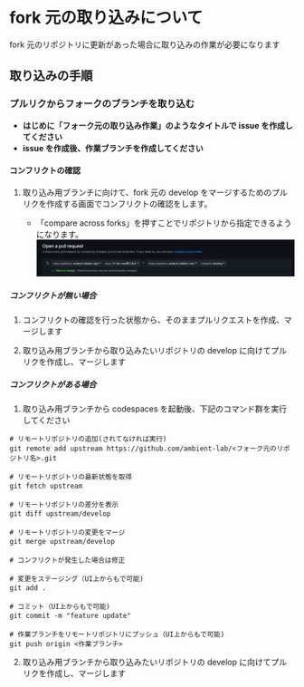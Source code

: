 # fork 元の取り込みについて

fork 元のリポジトリに更新があった場合に取り込みの作業が必要になります

## 取り込みの手順

### プルリクからフォークのブランチを取り込む

- **はじめに「フォーク元の取り込み作業」のようなタイトルで issue を作成してください**
- **issue を作成後、作業ブランチを作成してください**

#### コンフリクトの確認

1. 取り込み用ブランチに向けて、fork 元の develop をマージするためのプルリクを作成する画面でコンフリクトの確認をします。

   - 「compare across forks」を押すことでリポジトリから指定できるようになります。
     <img src="../../images/github/005.png">

##### コンフリクトが無い場合

1. コンフリクトの確認を行った状態から、そのままプルリクエストを作成、マージします

2. 取り込み用ブランチから取り込みたいリポジトリの develop に向けてプルリクを作成し、マージします

##### コンフリクトがある場合

1. 取り込み用ブランチから codespaces を起動後、下記のコマンド群を実行してください

```
# リモートリポジトリの追加(されてなければ実行)
git remote add upstream https://github.com/ambient-lab/<フォーク元のリポジトリ名>.git

# リモートリポジトリの最新状態を取得
git fetch upstream

# リモートリポジトリの差分を表示
git diff upstream/develop

# リモートリポジトリの変更をマージ
git merge upstream/develop

# コンフリクトが発生した場合は修正

# 変更をステージング（UI上からもで可能)
git add .

# コミット（UI上からもで可能)
git commit -m "feature update"

# 作業ブランチをリモートリポジトリにプッシュ（UI上からもで可能)
git push origin <作業ブランチ>
```

2. 取り込み用ブランチから取り込みたいリポジトリの develop に向けてプルリクを作成し、マージします

